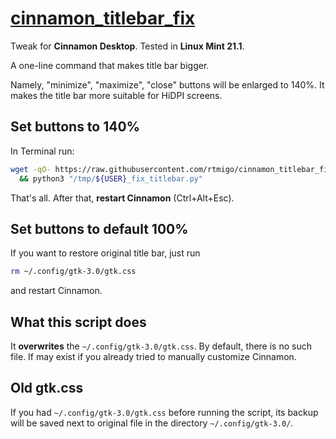 # [cinnamon_titlebar_fix](https://github.com/rtmigo/cinnamon_titlebar_fix)

Tweak for **Cinnamon Desktop**. Tested in **Linux Mint 21.1**. 

A one-line command that makes title bar bigger. 

Namely, "minimize", "maximize", "close" buttons will be enlarged to 140%. 
It makes the title bar more suitable for HiDPI screens.

## Set buttons to 140%

In Terminal run:

```bash
wget -qO- https://raw.githubusercontent.com/rtmigo/cinnamon_titlebar_fix/master/fix_titlebar.py > "/tmp/${USER}_fix_titlebar.py" \
  && python3 "/tmp/${USER}_fix_titlebar.py"  
```

That's all. After that, **restart Cinnamon** (Ctrl+Alt+Esc).

## Set buttons to default 100%

If you want to restore original title bar, just run

```bash
rm ~/.config/gtk-3.0/gtk.css
```

and restart Cinnamon.

##  What this script does

It **overwrites** the `~/.config/gtk-3.0/gtk.css`. By default, there is no such 
file. If may exist if you already tried to manually customize Cinnamon.

## Old gtk.css

If you had `~/.config/gtk-3.0/gtk.css` before running the script, its backup 
will be saved next to original file in the directory `~/.config/gtk-3.0/`.
